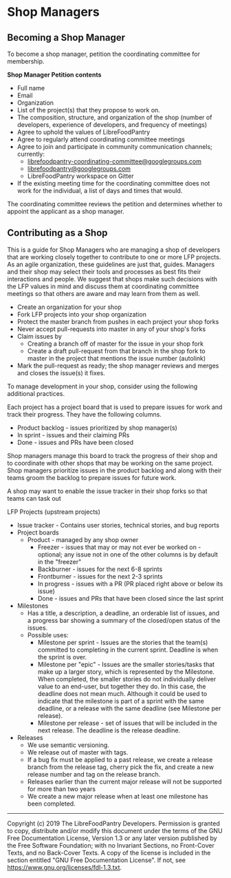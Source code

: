 Shop Managers
=============

Becoming a Shop Manager
-----------------------

To become a shop manager, petition the coordinating committee for membership.

**Shop Manager Petition contents**
* Full name
* Email
* Organization
* List of the project(s) that they propose to work on.
* The composition, structure, and organization of the shop (number of developers, experience of developers, and frequency of meetings)
* Agree to uphold the values of LibreFoodPantry
* Agree to regularly attend coordinating committee meetings
* Agree to join and participate in community communication channels; currently:
    * librefoodpantry-coordinating-committee@googlegroups.com
    * librefoodpantry@googlegroups.com
    * LibreFoodPantry workspace on Gitter
* If the existing meeting time for the coordinating committee does not work for the individual, a list of days and times that would.

The coordinating committee reviews the petition and determines whether to
appoint the applicant as a shop manager.


Contributing as a Shop
----------------------

This is a guide for Shop Managers who are managing a shop of developers that are working closely together to contribute to one or more LFP projects. As an agile organization, these guidelines are just that, guides. Managers and their shop may select their tools and processes as best fits their interactions and people. We suggest that shops make such decisions with the LFP values in mind and discuss them at coordinating committee meetings so that others are aware and may learn from them as well.

* Create an organization for your shop
* Fork LFP projects into your shop organization
* Protect the master branch from pushes in each project your shop forks
* Never accept pull-requests into master in any of your shop's forks
* Claim issues by
    * Creating a branch off of master for the issue in your shop fork
    * Create a draft pull-request from that branch in the shop fork to master in the project that mentions the issue number (autolink)
* Mark the pull-request as ready; the shop manager reviews and merges and closes the issue(s) it fixes.

To manage development in your shop, consider using the following additional practices.

Each project has a project board that is used to prepare issues for work and track their progress. They have the following columns.

* Product backlog - issues prioritized by shop manager(s)
* In sprint - issues and their claiming PRs
* Done - issues and PRs have been closed

Shop managers manage this board to track the progress of their shop and to coordinate with other shops that may be working on the same project. Shop managers prioritize issues in the product backlog and along with their teams groom the backlog to prepare issues for future work.

A shop may want to enable the issue tracker in their shop forks so that teams can task out

LFP Projects (upstream projects)
* Issue tracker - Contains user stories, technical stories, and bug reports
* Project boards
    * Product - managed by any shop owner
        * Freezer - issues that may or may not ever be worked on - optional; any issue not in one of the other columns is by default in the "freezer"
        * Backburner - issues for the next 6-8 sprints
        * Frontburner - issues for the next 2-3 sprints
        * In progress - issues with a PR (PR placed right above or below its issue)
        * Done - issues and PRs that have been closed since the last sprint
* Milestones
    * Has a title, a description, a deadline, an orderable list of issues, and a progress bar showing a summary of the closed/open status of the issues.
    * Possible uses:
        * Milestone per sprint - Issues are the stories that the team(s) committed to completing in the current sprint. Deadline is when the sprint is over.
        * Milestone per "epic" - Issues are the smaller stories/tasks that make up a larger story, which is represented by the Milestone. When completed, the smaller stories do not individually deliver value to an end-user, but together they do. In this case, the deadline does not mean much. Although it could be used to indicate that the milestone is part of a sprint with the same deadline, or a release with the same deadline (see Milestone per release).
        * Milestone per release - set of issues that will be included in the next release. The deadline is the release deadline.
* Releases
    * We use semantic versioning.
    * We release out of master with tags.
    * If a bug fix must be applied to a past release, we create a release branch from the release tag, cherry pick the fix, and create a new release number and tag on the release branch.
    * Releases earlier than the current major release will not be supported for more than two years
    * We create a new major release when at least one milestone has been completed.


---
Copyright (c) 2019 The LibreFoodPantry Developers.
Permission is granted to copy, distribute and/or modify this document
under the terms of the GNU Free Documentation License, Version 1.3
or any later version published by the Free Software Foundation;
with no Invariant Sections, no Front-Cover Texts, and no Back-Cover Texts.
A copy of the license is included in the section entitled "GNU
Free Documentation License". If not, see
<https://www.gnu.org/licenses/fdl-1.3.txt>.
